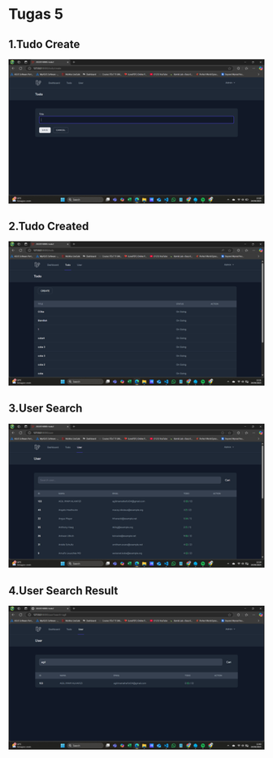 # Tugas 5
## 1.Tudo Create
![alt text](screenshot/tugas5/image.png)

## 2.Tudo Created 
![alt text](<screenshot/tugas5/Screenshot 2025-04-24 133138.png>)

## 3.User Search
![alt text](<screenshot/tugas5/Screenshot 2025-04-24 133421.png>)

## 4.User Search Result
![alt text](<screenshot/tugas5/Screenshot 2025-04-24 134014.png>)
